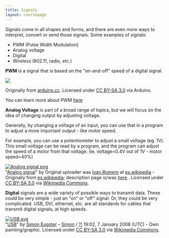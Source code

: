 ```yaml
---
title: Signals
layout: coursepage
---
```


Signals come in all shapes and forms, and there are even more ways to interpret, convert or send those signals. Some examples of signals:

- PWM (Pulse Width Modulation)
- Analog voltage
- Digital
- Wireless (802.11, radio, etc.)

**PWM** is a signal that is based on the "on-and-off" speed of a digital signal.

<div class="credited">
<a href="http://arduino.cc/en/Tutorial/PWM"><img src="http://arduino.cc/en/uploads/Tutorial/pwm.gif"></a>
<p>Originally from <a href="http://arduino.cc">arduino.cc</a>. Licensed under <a href="http://creativecommons.org/licenses/by-sa/3.0/" title="Creative Commons Attribution-Share Alike 3.0<p></p>">CC BY-SA 3.0</a> via Arduino.
</div>

You can learn more about PWM [here](/courses/ELT1140/2-Programming/1-MotorControl/)

**Analog Voltage** is part of a broad range of topics, but we will focus on the idea of changing output by adjusting voltage.

Generally, by changing a voltage of an input, you can use that in a program to adjust a more important output - like motor speed.

For example, you can use a potentiometer to adjust a small voltage (eg. 1V). This small voltage can be read by a program, and the program can adjust the speed of a motor from that voltage. (ie. voltage=0.4V out of 1V - motor speed=40%)

<div class="credited">
<p><a href="http://commons.wikimedia.org/wiki/File:Analog_signal.png#mediaviewer/File:Analog_signal.png"><img src="http://upload.wikimedia.org/wikipedia/commons/c/ca/Analog_signal.png" alt="Analog signal.png"></a><br>"<a href="http://commons.wikimedia.org/wiki/File:Analog_signal.png#mediaviewer/File:Analog_signal.png">Analog signal</a>" by Original uploader was <a href="//es.wikipedia.org/wiki/User:Ivan.Romero" class="extiw" title="es:User:Ivan.Romero">Ivan.Romero</a> at <a class="external text" href="http://es.wikipedia.org">es.wikipedia</a> - Originally from <a class="external text" href="http://es.wikipedia.org">es.wikipedia</a>; description page is/was <a class="external text" href="http://es.wikipedia.org/w/index.php?title=Image%3AAnalog_signal.png">here</a>.. Licensed under <a href="http://creativecommons.org/licenses/by-sa/3.0/" title="Creative Commons Attribution-Share Alike 3.0
<p></p>">CC BY-SA 3.0</a> via <a href="//commons.wikimedia.org/wiki/">Wikimedia Commons</a>.</p>
</div>

**Digital** signals are a wide variety of possible ways to transmit data. These could be very simple - just an "on" or "off" signal. Or, they could be very complicated. USB, DVI, ethernet, etc. are all standards for cables that transmit digital signals, at high speeds.

<div class="credited">
<p><a href="http://commons.wikimedia.org/wiki/File:USB.svg#mediaviewer/File:USB.svg"><img src="http://upload.wikimedia.org/wikipedia/commons/thumb/6/67/USB.svg/1200px-USB.svg.png" alt="USB.svg"></a><br>"<a href="http://commons.wikimedia.org/wiki/File:USB.svg#mediaviewer/File:USB.svg">USB</a>" by <a href="//commons.wikimedia.org/wiki/User:LivingShadow" title="User:LivingShadow">Simon Eugster</a> –&nbsp;<a href="//commons.wikimedia.org/wiki/User:LivingShadow" title="User:LivingShadow">Simon</a> / <a href="//commons.wikimedia.org/wiki/User_talk:LivingShadow" title="User talk:LivingShadow">?!</a> 19:02, 7 January 2008 (UTC) - Own painting/graphic. Licensed under <a href="http://creativecommons.org/licenses/by-sa/3.0/" title="Creative Commons Attribution-Share Alike 3.0
<p></p>">CC BY-SA 3.0</a> via <a href="//commons.wikimedia.org/wiki/">Wikimedia Commons</a>.</p>
</div>

